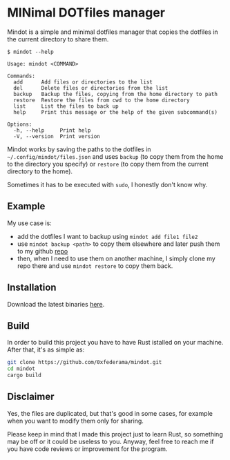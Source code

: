 # MINimal DOTfiles manager

Mindot is a simple and minimal dotfiles manager that copies the dotfiles in the current directory to share them.

```
$ mindot --help

Usage: mindot <COMMAND>

Commands:
  add      Add files or directories to the list
  del      Delete files or directories from the list
  backup   Backup the files, copying from the home directory to path
  restore  Restore the files from cwd to the home directory
  list     List the files to back up
  help     Print this message or the help of the given subcommand(s)

Options:
  -h, --help     Print help
  -V, --version  Print version
```

Mindot works by saving the paths to the dotfiles in `~/.config/mindot/files.json` and uses `backup` (to copy them from the home to the directory you specify) or `restore` (to copy them from the current directory to the home).

Sometimes it has to be executed with `sudo`, I honestly don't know why.

## Example
My use case is: 
- add the dotfiles I want to backup using `mindot add file1 file2`
- use `mindot backup <path>` to copy them elsewhere and later push them to my github [repo](https://github.com/0xfederama/dotfiles)
- then, when I need to use them on another machine, I simply clone my repo there and use `mindot restore` to copy them back.

## Installation
Download the latest binaries [here](https://github.com/0xfederama/mindot/releases).

## Build
In order to build this project you have to have Rust istalled on your machine. After that, it's as simple as:
```bash
git clone https://github.com/0xfederama/mindot.git
cd mindot
cargo build
```

## Disclaimer
Yes, the files are duplicated, but that's good in some cases, for example when you want to modify them only for sharing.

Please keep in mind that I made this project just to learn Rust, so something may be off or it could be useless to you. Anyway, feel free to reach me if you have code reviews or improvement for the program.
